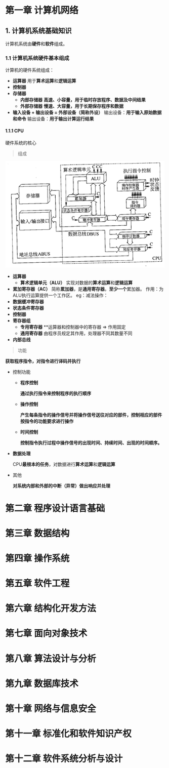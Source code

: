 # 第一章 计算机网络
## 1. 计算机系统基础知识
计算机系统由**硬件**和**软件**组成。
### 1.1 计算机系统硬件基本组成
计算机的硬件系统组成：
* **运算器**
	用于**算术运算**和**逻辑运算**
* **控制器**
* **存储器**
	* **内部存储器**
		**高速、小容量，用于临时存放程序、数据及中间结果**
	 * **外部存储器**
		 **慢速、大容量，用于长期保存程序和数据**
* **输入设备 + 输出设备 = 外部设备（简称外设）**
	输出设备：**用于输入原始数据和命令**
	输出设备：**用于输出计算运行结果**


#### 1.1.1 CPU
硬件系统的核心
> 组成

![image-20230419220811306](%E5%9B%BE%E7%89%87/image-20230419220811306.png)

* **运算器**
	*  **算术逻辑单元（ALU）**
		实现对数据的**算术运算**和**逻辑运算**
* **累加寄存器（AC）**
	简称**累加器**，是**通用寄存器**。**至少一个**累加器。
    作用：为ALU执行运算提供一个工作区。
    eg：减法操作：
*  **数据缓冲寄存器**
* **状态条件寄存器**
* **控制器**
* **寄存器组**
	* **专用寄存器**
		**运算器和控制器中的寄存器  => 作用固定
	* **通用寄存器**
		由程序员规定其作用，处理器不同其数量不同
* **内部总线**



>功能

**获取程序指令，对指令进行译码并执行**

* 控制功能

  * **程序控制**

    **通过执行指令来控制程序的执行顺序**

  * **操作控制**

    **产生每条指令的操作信号并将操作信号送往对应的部件，控制相应的部件按指令的功能要求进行操作**

  * **时间控制**

    **控制指令执行过程中操作信号的出现时间、持续时间、出现的时间顺序。**

* **数据处理**

  CPU**最根本的任务**，对数据进行**算术运算**和**逻辑运算**

* 其他

  **对系统内部和外部的中断（异常）做出响应并处理**









# 第二章 程序设计语言基础







# 第三章 数据结构







# 第四章 操作系统









# 第五章 软件工程









# 第六章 结构化开发方法













# 第七章 面向对象技术









# 第八章 算法设计与分析











# 第九章 数据库技术











# 第十章 网络与信息安全









# 第十一章 标准化和软件知识产权













# 第十二章 软件系统分析与设计











